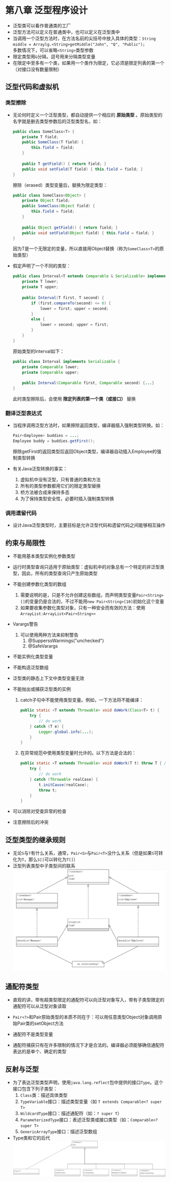 # 第八章 泛型程序设计

+ 泛型类可以看作普通类的工厂
+ 泛型方法可以定义在普通类中，也可以定义在泛型类中
+ 当调用一个泛型方法时，在方法名前的尖括号中放入具体的类型：`String middle = Arraylg.<String>getMiddle("John", "Q", "Public");`</br>
多数情况下，可以省略`<String>`类型参数
+ 限定类型用`&`分隔，逗号用来分隔类型变量
+ 在限定中至多有一个类，如果用一个类作为限定，它必须是限定列表的第一个（对接口没有数量限制）

## 泛型代码和虚拟机

### 类型擦除

+ 无论何时定义一个泛型类型，都自动提供一个相应的 **原始类型** 。原始类型的名字就是删去类型参数后的泛型类型名，如：

    ```java
    public class SomeClass<T> {
        private T field;
        public SomeClass(T field) {
            this.field = field;
        }

        public T getField() { return field; }
        public void setField(T field) { this.field = field; }
    }
    ```

    擦除（erased）类型变量后，替换为限定类型：

    ```java
    public class SomeClass<Object> {
        private Object field;
        public SomeClass(Object field) {
            this.field = field;
        }

        public Object getField() { return field; }
        public void setField(Object field) { this.field = field; }
    }
    ```

    因为T是一个无限定的变量，所以直接用Object替换（称为`SomeClass<T>`的原始类型）
+ 假定声明了一个不同的类型：

    ```java
    public class Interval<T extends Comparable & Serializable> implements Serializable {
        private T lower;
        private T upper;

        public Interval(T first, T second) {
            if (first.compareTo(second) <= 0) {
                lower = first; upper = second;
            }
            else {
                lower = second; upper = first;
            }
        }
    }
    ```

    原始类型的Interval如下：

    ```java
    public class Interval implements Serializable {
        private Comparable lower;
        private Comparable upper;

        public Interval(Comparable first, Comparable second) {...}
    }
    ```

    此时类型擦除后，会使用 **限定列表的第一个类（或接口）** 替换

### 翻译泛型表达式

+ 当程序调用泛型方法时，如果擦除返回类型，编译器插入强制类型转换。如：

    ```java
    Pair<Employee> buddies = ...;
    Employee buddy = buddies.getFirst();
    ```

    擦除getFirst的返回类型后返回Object类型，编译器自动插入Employee的强制类型转换

+ 有关Java泛型转换的事实：
    1. 虚拟机中没有泛型，只有普通的类和方法
    2. 所有的类型参数都用它们的限定类型替换
    3. 桥方法被合成来保持多态
    4. 为了保持类型安全性，必要时插入强制类型转换

### 调用遗留代码

+ 设计Java泛型类型时，主要目标是允许泛型代码和遗留代码之间能够相互操作

## 约束与局限性

+ 不能用基本类型实例化参数类型
+ 运行时类型查询只适用于原始类型：虚拟机中的对象总有一个特定的非泛型类型，因此，所有的类型查询只产生原始类型
+ 不能创建参数化类型的数组
    1. 需要说明的是，只是不允许创建这些数组，而声明类型变量`Pair<String>[]`的变量仍是合法的，不过不能用`new Pair<String>[10]`初始化这个变量
    2. 如果要收集参数化类型对象，只有一种安全而有效的方法：使用`ArrayList:ArrayList<Pair<String>>`
+ Varargs警告</br>
    1. 可以使用两种方法来抑制警告
       1. @SupperssWarmings("unchecked")
       2. @SafeVarargs
+ 不能实例化类型变量
+ 不能构造泛型数组
+ 泛型类的静态上下文中类型变量无效
+ 不能抛出或捕获泛型类的实例
    1. catch子句中不能使用类型变量。例如，一下方法将不能编译：

        ```java
        public static <T extends Throwable> void doWork(Class<T> t) {
            try {
                // do work
            } catch (T e) {
                Logger.global.info(...);
            }
        }
        ```

    2. 在异常规范中使用类型变量时允许的。以下方法是合法的：

        ```java
        public static <T extends Throwable> void doWork(T t) throw T { // OK
            try {
                // do work
            } catch (Throwable realCase) {
                t.initCause(realCase);
                throw t;
            }
        }
        ```

+ 可以消除对受查异常的检查
+ 注意擦除后的冲突

## 泛型类型的继承规则

+ 无论`S`与`T`有什么关系，通常，`Pair<S>`与`Pair<T>`没什么关系（但是如果`S`可转化为`T`，那么`S[]`可以转化为`T[]`）
+ 泛型列表类型中子类型间的联系</br>
![avatar](../images/Java/泛型列表类型中子类型间的关系.png)

## 通配符类型

+ 直观的讲，带有超类型限定的通配符可以向泛型对象写入，带有子类型限定的通配符可以从泛型对象读取

+ `Pair<?>`和Pair原始类型的本质不同在于：可以用任意类型Object对象调用原始Pair类的setObject方法
+ 通配符不是类型变量
+ 通配符捕获只有在许多限制的情况下才是合法的。编译器必须能够确信通配符表达的是单个、确定的类型

## 反射与泛型

+ 为了表达泛型类型声明，使用`java.lang.reflect`包中提供的接口`Type`。这个接口包含下列子类型：
    1. `Class`类：描述具体类型
    2. `TypeVariable`接口：描述类型变量（如 `T extends Comparable<? super T>`
    3. `WildcardType`接口：描述通配符（如：`? super T`）
    4. `ParameterizedType`接口：表述泛型类或接口类型（如：`Comparable<? super T>`
    5. `GenericArrayType`接口：描述泛型数组
+ Type类和它的后代</br>
![avatar](../images/Java/Type类和它的后代.png)
